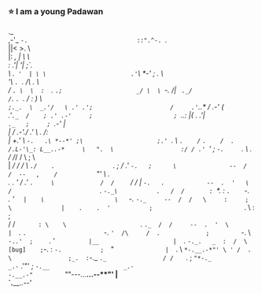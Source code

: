 ### ⭐️ I am a young Padawan 

  ._                                 
                              ,-'_ `-.                              
                              ::".^-. `.                            
                              ||<    >. \                           
                              |: _, _| \ \                          
                              : .'| '|  ;\`.                        
                              _\ .`  '  | \ \                       
                            .' `\ *-'   ;  . \                      
                           '\ `. `.    /\   . \                     
                         _/  `. \  \  :  `.  `.;                    
                       _/ \  \ `-._  /|  `  ._/                     
                      / `. `. `.   /  :    ) \                      
                      `;._.  \  _.'/   \ .' .';                     
                      /     .'`._.* /    .-' (                      
                    .'`._  /    ; .' .-'     ;                      
                    ; `._.:     |(    ._   _.'|                     
                    `._   ;     ; `.-'        |                     
                     |   / .-'./ .'  \ .     /:                     
                     |  +.'  \ `-.   .\ *--*' ;\                    
                     ;.' `. \ `.    /` `.    /  .                   
                    /.L-'\_: L__..-*     \   ".  \                  
                   :/ / .' `' ;   `-.     `.   \  .                 
                   / /_/     /              \   ;  \                
              |  _/ /       /          \     `./    .               
            `   .  ;       /    .'      `-.   ;      \              
           --  /  /  --   ,    /           `"' \      .             
          .   .  '       /   .'                 `.     \            
             /  /    `  /   /                  |  `-.   .           
        --  .  '   \   /                         `.  `-._\          
       .   /  /       : `*.                    :   `.    `-.        
          .  '    `   |    \                    \    `-._   `-._    
     --  /  /   \     :     ;                    \              |   
   .    .  '           ;                          `.  \      :  ;   
       /  /   `       : \    \                      `. `._  /  /    
  --  .  '  \         |  `.   `.                      `-. `'  /\    
     /  .             ;         `-.              \       `-..'  ;   
 `  .  '   `          |__                     |   `.         `-._.  
_  :  /  \     [bug]    ;`-.                  :     `-.           ; 
    `"  `               |   `.                 \       `*-.__.-*"' \
' /  . \                ;_.  :`-._              `._                /
                       /   `  . ; `"*-._                       _.-` 
                     .'"'    _;  `-.__                     _.-`     
                     `-.__.-"         `""---...___...--**"' |       
                                                  `.____..--'
